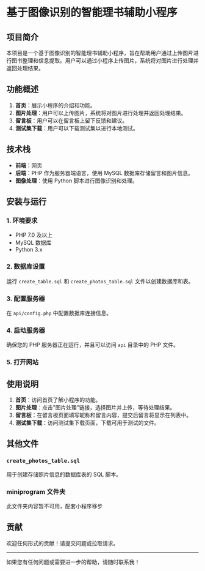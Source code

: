 # 基于图像识别的智能理书辅助小程序

## 项目简介

本项目是一个基于图像识别的智能理书辅助小程序，旨在帮助用户通过上传图片进行图书整理和信息提取。用户可以通过小程序上传图片，系统将对图片进行处理并返回处理结果。


## 功能概述

1. **首页**：展示小程序的介绍和功能。
2. **图片处理**：用户可以上传图片，系统将对图片进行处理并返回处理结果。
3. **留言板**：用户可以在留言板上留下反馈和建议。
4. **测试集下载**：用户可以下载测试集以进行本地测试。

## 技术栈

- **前端**：网页
- **后端**：PHP 作为服务器端语言，使用 MySQL 数据库存储留言和图片信息。
- **图像处理**：使用 Python 脚本进行图像识别和处理。

## 安装与运行

### 1. 环境要求

- PHP 7.0 及以上
- MySQL 数据库
- Python 3.x


### 2. 数据库设置

运行 `create_table.sql` 和 `create_photos_table.sql` 文件以创建数据库和表。

### 3. 配置服务器

在 `api/config.php` 中配置数据库连接信息。

### 4. 启动服务器

确保您的 PHP 服务器正在运行，并且可以访问 `api` 目录中的 PHP 文件。

### 5. 打开网站



## 使用说明

1. **首页**：访问首页了解小程序的功能。
2. **图片处理**：点击"图片处理"链接，选择图片并上传，等待处理结果。
3. **留言板**：在留言板页面填写昵称和留言内容，提交后留言将显示在列表中。
4. **测试集下载**：访问测试集下载页面，下载可用于测试的文件。

## 其他文件


### `create_photos_table.sql`

用于创建存储照片信息的数据库表的 SQL 脚本。

### miniprogram 文件夹

此文件夹内容暂不可用，配套小程序移步 

## 贡献

欢迎任何形式的贡献！请提交问题或拉取请求。

---

如果您有任何问题或需要进一步的帮助，请随时联系我！
